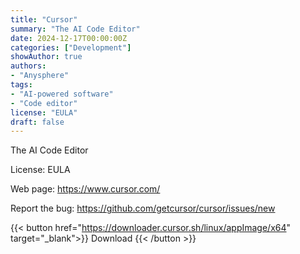```yaml
---
title: "Cursor"
summary: "The AI Code Editor"
date: 2024-12-17T00:00:00Z
categories: ["Development"]
showAuthor: true
authors:
- "Anysphere"
tags: 
- "AI-powered software"
- "Code editor"
license: "EULA"
draft: false
---
```


The AI Code Editor

License: EULA

Web page: <https://www.cursor.com/>

Report the bug: <https://github.com/getcursor/cursor/issues/new>  

{{< button href="https://downloader.cursor.sh/linux/appImage/x64" target="_blank">}}
Download
{{< /button >}}